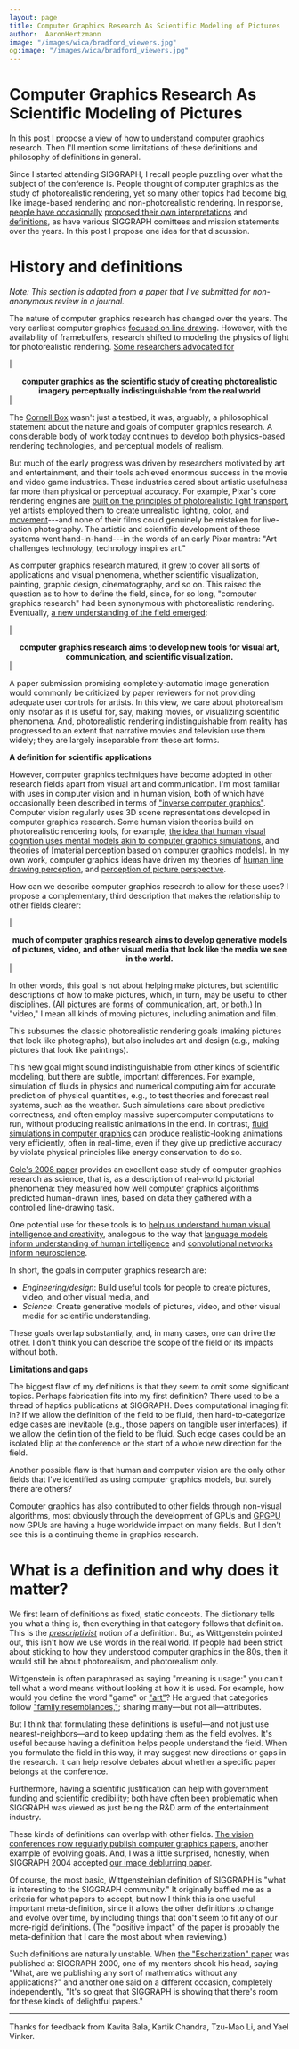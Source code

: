 ```yaml
---
layout: page
title: Computer Graphics Research As Scientific Modeling of Pictures
author:  AaronHertzmann
image: "/images/wica/bradford_viewers.jpg"
og:image: "/images/wica/bradford_viewers.jpg"
---
```


# Computer Graphics Research As Scientific Modeling of Pictures

In this post I propose a view of how to understand computer graphics research. Then I'll mention some limitations of these definitions and philosophy of definitions in general.

Since I started attending SIGGRAPH, I recall people puzzling over what the subject of the conference is. People thought of computer graphics as the study of photorealistic rendering, yet so many other topics had become big, like image-based rendering and non-photorealistic rendering. In response, [people have occasionally](https://www.youtube.com/watch?v=OqCH66Sgqco) [proposed their own interpretations](https://www.youtube.com/watch?v=Fjrgn67SlWw) and [definitions](https://www.cs.unc.edu/~brooks/Toolsmith-CACM.pdf), as have various SIGGRAPH comittees and mission statements over the years. In this post I propose one idea for that discussion.



# History and definitions

_Note: This section is adapted from a paper that I've submitted for non-anonymous review in a journal._


The nature of computer graphics research has changed over the years. The very earliest computer graphics [focused on line drawing](https://en.wikipedia.org/wiki/Sketchpad).  However, with the availability of framebuffers, research shifted to modeling the physics of light for photorealistic rendering. [Some researchers advocated for](https://dl.acm.org/doi/abs/10.1145/258734.258914)

| <center><b> computer graphics as the scientific study of creating photorealistic imagery perceptually indistinguishable from the real world </b></center> |

The [Cornell Box](https://en.wikipedia.org/wiki/Cornell_box) wasn't just a testbed, it was, arguably, a philosophical statement about the nature and goals of computer graphics research. A considerable body of work today continues to develop both physics-based rendering technologies, and perceptual models of realism.

But much of the early progress was driven by researchers motivated by art and entertainment, and their tools achieved enormous success in the movie and video game industries. These industries cared about artistic usefulness far more than physical or perceptual accuracy. For example, Pixar's core rendering engines are [built on the principles of photorealistic light transport](https://en.wikipedia.org/wiki/Pixar_RenderMan), yet artists employed them to create unrealistic lighting, color, [and movement](https://dl.acm.org/doi/10.1145/37401.37407)---and none of their films could genuinely be mistaken for live-action photography.  The artistic and scientific development of these systems went hand-in-hand---in the words of an early Pixar mantra: "Art challenges technology, technology inspires art."

As computer graphics research matured, it grew to cover all sorts of applications and visual phenomena, whether scientific visualization, painting, graphic design, cinematography, and so on. This raised the question as to how to define the field, since, for so long, "computer graphics research" had been synonymous with photorealistic rendering. Eventually, [a new understanding of the field emerged](https://dl.acm.org/doi/abs/10.1109/38.814562): 

| <center><b> computer graphics research aims to develop new tools for visual art, communication, and scientific visualization. </b></center> |

A paper submission promising completely-automatic image generation would commonly be criticized by paper reviewers for not providing adequate user controls for artists. In this view, we care about photorealism only insofar as it is useful for, say, making movies, or visualizing scientific phenomena. And, photorealistic rendering indistinguishable from reality has progressed to an extent that narrative movies and television use them widely; they are largely inseparable from these art forms.

**A definition for scientific applications**

However, computer graphics techniques have become adopted in other research fields apart from visual art and communication.  I'm most familiar with uses in computer vision and in human vision, both of which have occasionally been described in terms of ["inverse computer graphics"](https://royalsocietypublishing.org/doi/10.1098/rstb.2021.0443). Computer vision regularly uses 3D scene representations developed in computer graphics research.   Some human vision theories build on photorealistic rendering tools, for example, [the idea that human visual cognition uses mental models akin to computer graphics simulations](https://www.pnas.org/doi/abs/10.1073/pnas.1306572110), and theories of [material perception based on computer graphics models].  In my own work, computer graphics ideas have driven my theories of [human line drawing perception](/2021/05/13/why-does-line-drawing-work.html), and [perception of picture perspective](https://www.dgp.toronto.edu/~hertzman/perspective/).


How can we describe computer graphics research to allow for these uses?  I propose a complementary, third description that makes the relationship to other fields clearer: 

| <center><b> much of computer graphics research aims to develop generative models of pictures, video, and other visual media that look like the media we see in the world. </b></center> |

In other words, this goal is not about helping make pictures, but scientific descriptions of how to make pictures, which, in turn, may be useful to other disciplines.  ([All pictures are forms of communication, art, or both](https://www.dgp.toronto.edu/~hertzman/perspective/).)  In "video," I mean all kinds of moving pictures, including animation and film.

This subsumes the classic photorealistic rendering goals (making pictures that look like photographs), but also includes art and design (e.g., making pictures that look like paintings). 

This new goal might sound indistinguishable from other kinds of scientific modeling, but there are subtle, important differences. For example, simulation of fluids in physics and numerical computing aim for accurate prediction of physical quantities, e.g., to test theories and forecast real systems, such as the weather. Such simulations care about predictive correctness, and often employ massive supercomputer computations to run, without producing realistic animations in the end.  In contrast, [fluid simulations in computer graphics](https://dl.acm.org/doi/abs/10.1145/3596711.3596793) can produce realistic-looking animations very efficiently, often in real-time, even if they give up predictive accuracy by violate physical principles like energy conservation to do so. 

[Cole's 2008 paper](https://gfx.cs.princeton.edu/pubs/Cole_2008_WDP/) provides an excellent case study of computer graphics research as science, that is, as a description of real-world pictorial phenomena: they measured how well computer graphics algorithms predicted human-drawn lines, based on data they gathered with a controlled line-drawing task.

One potential use for these tools is to [help us understand human visual intelligence and creativity](/2023/09/27/what-is-creativity.html), analogous to the way that [language models inform understanding of human intelligence](https://journals.sagepub.com/doi/10.1177/17456916231201401) and [convolutional networks inform neuroscience](https://www.nature.com/articles/s41593-019-0520-2).

In short, the goals in computer graphics research are:

* _Engineering/design_: Build useful tools for people to create pictures, video, and other visual media, and
* _Science_: Create generative models of pictures, video, and other visual media for scientific understanding.


These goals overlap substantially, and, in many cases, one can drive the other. I don't think you can describe the scope of the field or its impacts without both.  

**Limitations and gaps**

The biggest flaw of my definitions is that they seem to omit some significant topics. Perhaps fabrication fits into my first definition? There used to be a thread of haptics publications at SIGGRAPH.  Does computational imaging fit in? If we allow the definition of the field to be fluid, then hard-to-categorize edge cases are inevitable (e.g., those papers on tangible user interfaces), if we allow the definition of the field to be fluid. Such edge cases could be an isolated blip at the conference or the start of a whole new direction for the field.

Another possible flaw is that human and computer vision are the only other fields that I've identified as using computer graphics models, but surely there are others?

Computer graphics has also contributed to other fields through non-visual algorithms, most obviously through the development of GPUs and [GPGPU](https://en.wikipedia.org/wiki/General-purpose_computing_on_graphics_processing_units) now GPUs are having a huge worldwide impact on many fields. But I don't see this is a continuing theme in graphics research.




# What is a definition and why does it matter?

We first learn of definitions as fixed, static concepts. The dictionary tells you what a thing is, then everything in that category follows that definition. This is the [_prescriptivist_](https://en.wikipedia.org/wiki/Linguistic_prescription) notion of a definition. But, as Wittgenstein pointed out, this isn't how we use words in the real world. If people had been strict about sticking to how they understood computer graphics in the 80s, then it would still be about photorealism, and photorealism only.

Wittgenstein is often paraphrased as saying "meaning is usage:" you can't tell what a word means without looking at how it is used. For example, how would you define the word "game" or ["art"](/2022/09/19/art-definitions-1.html)? He  argued that categories follow ["family resemblances,"](https://en.wikipedia.org/wiki/Family_resemblance); sharing many—but not all—attributes.

But I think that formulating these definitions is useful—and not just use nearest-neighbors—and to keep updating them as the field evolves.  It's useful because having a definition helps people understand the field. When you formulate the field in this way, it may suggest new directions or gaps in the research. It can help resolve debates about whether a specific paper belongs at the conference.  

Furthermore, having a scientific justification can help with government funding and scientific credibility; both have often been problematic when SIGGRAPH was viewed as just being the R&D arm of the entertainment industry.

These kinds of definitions can overlap with other fields. [The vision conferences now regularly publish computer graphics papers](/2020/08/31/cvpr-graphics.html), another example of evolving goals.  And, I was a little surprised, honestly, when SIGGRAPH 2004 accepted [our image deblurring paper](https://cs.nyu.edu/~fergus/research/deblur.html).

Of course, the most basic, Wittgensteinian definition of SIGGRAPH is "what is interesting to the SIGGRAPH community." It originally baffled me as a criteria for what papers to accept, but now I think this is one useful important meta-definition, since it allows the other definitions to change and evolve over time, by including things that don't seem to fit any of our more-rigid definitions.  (The "positive impact" of the paper is probably the meta-definition that I care the most about when reviewing.)

Such definitions are naturally unstable. When [the "Escherization" paper](https://dl.acm.org/doi/10.1145/344779.345022) was published at SIGGRAPH 2000, one of my mentors shook his head, saying "What, are we publishing any sort of mathematics without any applications?" and another one said on a different occasion, completely independently,  "It's so great that SIGGRAPH is showing that there's room for these kinds of delightful papers."


<hr>

Thanks for feedback from Kavita Bala, Kartik Chandra, Tzu-Mao Li, and Yael Vinker.
